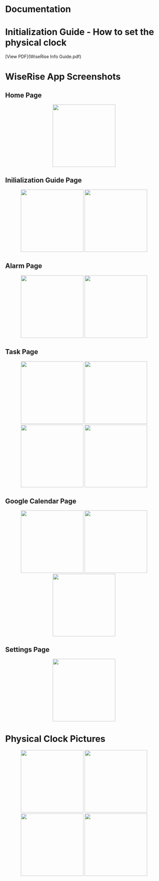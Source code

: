 # Documentation

# Initialization Guide - How to set the physical clock
[View PDF](WiseRise Info Guide.pdf)

# WiseRise App Screenshots

## Home Page
<p align="center">
  <img src="/App Screenshots/Home Page.jpg" width="200"/>
</p>

## Inilialization Guide Page
<p align="center">
  <img src="/App Screenshots/Inilialization Guide Page 1.jpg" width="200"/>
  <img src="/App Screenshots/Inilialization Guide Page 2.jpg" width="200"/>
</p>

## Alarm Page
<p align="center">
  <img src="/App Screenshots/Alarm Page.jpg" width="200"/>
  <img src="/App Screenshots/Edit Alarm Page.jpg" width="200"/>
</p>

## Task Page
<p align="center">
  <img src="/App Screenshots/Tasks Page.jng" width="200"/>
  <img src="/App Screenshots/Edit Task Page 1.jpg" width="200"/>
  <img src="/App Screenshots/Edit Task Page 2.jpg" width="200"/>
  <img src="/App Screenshots/Edit Task Page 3.jpg" width="200"/>
</p>

## Google Calendar Page
<p align="center">
  <img src="/App Screenshots/Google Calendar Page.jpg" width="200"/>
  <img src="/App Screenshots/Google Calendar Sign In.jpg" width="200"/>
  <img src="/App Screenshots/Google Calendar Page 2.jpg" width="200"/>
</p>

## Settings Page
<p align="center">
  <img src="/App Screenshots/Settings Page.jpg" width="200"/>
</p>

# Physical Clock Pictures
<p align="center">
  <img src="/Physical Clock Pictures/Board.jpg" width="200"/>
  <img src="/Physical Clock Pictures/Clock from the inside.jpg" width="200"/>
  <img src="/Physical Clock Pictures/Physical Clock 1.jpg" width="200"/>
  <img src="/Physical Clock Pictures/Physical Clock 2.jpg" width="200"/>
</p>

